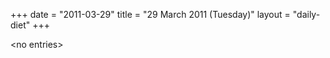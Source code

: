 +++
date = "2011-03-29"
title = "29 March 2011 (Tuesday)"
layout = "daily-diet"
+++


\<no entries\>

